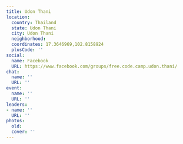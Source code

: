 ```yaml
---
title: Udon Thani
location:
  country: Thailand
  state: Udon Thani
  city: Udon Thani
  neighborhood: 
  coordinates: 17.3646969,102.8158924
  plusCode: ''
social:
  name: Facebook
  URL: https://www.facebook.com/groups/free.code.camp.udon.thani/
chat:
  name: ''
  URL: ''
event:
  name: ''
  URL: ''
leaders:
- name: ''
  URL: ''
photos:
  old: 
  cover: ''
---
```

